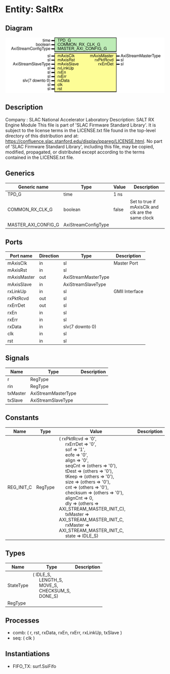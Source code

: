 # Entity: SaltRx

## Diagram

![Diagram](SaltRx.svg "Diagram")
## Description

Company    : SLAC National Accelerator Laboratory
Description: SALT RX Engine Module
This file is part of 'SLAC Firmware Standard Library'.
It is subject to the license terms in the LICENSE.txt file found in the
top-level directory of this distribution and at:
   https://confluence.slac.stanford.edu/display/ppareg/LICENSE.html.
No part of 'SLAC Firmware Standard Library', including this file,
may be copied, modified, propagated, or distributed except according to
the terms contained in the LICENSE.txt file.
## Generics

| Generic name        | Type                | Value | Description                                        |
| ------------------- | ------------------- | ----- | -------------------------------------------------- |
| TPD_G               | time                | 1 ns  |                                                    |
| COMMON_RX_CLK_G     | boolean             | false | Set to true if mAxisClk and clk are the same clock |
| MASTER_AXI_CONFIG_G | AxiStreamConfigType |       |                                                    |
## Ports

| Port name   | Direction | Type                | Description    |
| ----------- | --------- | ------------------- | -------------- |
| mAxisClk    | in        | sl                  | Master Port    |
| mAxisRst    | in        | sl                  |                |
| mAxisMaster | out       | AxiStreamMasterType |                |
| mAxisSlave  | in        | AxiStreamSlaveType  |                |
| rxLinkUp    | in        | sl                  | GMII Interface |
| rxPktRcvd   | out       | sl                  |                |
| rxErrDet    | out       | sl                  |                |
| rxEn        | in        | sl                  |                |
| rxErr       | in        | sl                  |                |
| rxData      | in        | slv(7 downto 0)     |                |
| clk         | in        | sl                  |                |
| rst         | in        | sl                  |                |
## Signals

| Name     | Type                | Description |
| -------- | ------------------- | ----------- |
| r        | RegType             |             |
| rin      | RegType             |             |
| txMaster | AxiStreamMasterType |             |
| txSlave  | AxiStreamSlaveType  |             |
## Constants

| Name       | Type    | Value                                                                                                                                                                                                                                                                                                                                                                                                                                                                                                                                                                                                                                                                                                                                                                                                                                                                                                                                                                                                                                                                                                              | Description |
| ---------- | ------- | ------------------------------------------------------------------------------------------------------------------------------------------------------------------------------------------------------------------------------------------------------------------------------------------------------------------------------------------------------------------------------------------------------------------------------------------------------------------------------------------------------------------------------------------------------------------------------------------------------------------------------------------------------------------------------------------------------------------------------------------------------------------------------------------------------------------------------------------------------------------------------------------------------------------------------------------------------------------------------------------------------------------------------------------------------------------------------------------------------------------ | ----------- |
| REG_INIT_C | RegType |  (       rxPktRcvd => '0',<br><span style="padding-left:20px">       rxErrDet  => '0',<br><span style="padding-left:20px">       sof       => '1',<br><span style="padding-left:20px">       eofe      => '0',<br><span style="padding-left:20px">       align     => '0',<br><span style="padding-left:20px">       seqCnt    => (others => '0'),<br><span style="padding-left:20px">       tDest     => (others => '0'),<br><span style="padding-left:20px">       tKeep     => (others => '0'),<br><span style="padding-left:20px">       size      => (others => '0'),<br><span style="padding-left:20px">       cnt       => (others => '0'),<br><span style="padding-left:20px">       checksum  => (others => '0'),<br><span style="padding-left:20px">       alignCnt  => 0,<br><span style="padding-left:20px">       dly       => (others => AXI_STREAM_MASTER_INIT_C),<br><span style="padding-left:20px">       txMaster  => AXI_STREAM_MASTER_INIT_C,<br><span style="padding-left:20px">       rxMaster  => AXI_STREAM_MASTER_INIT_C,<br><span style="padding-left:20px">       state     => IDLE_S) |             |
## Types

| Name      | Type                                                                                                                                                                                             | Description |
| --------- | ------------------------------------------------------------------------------------------------------------------------------------------------------------------------------------------------ | ----------- |
| StateType | ( IDLE_S,<br><span style="padding-left:20px"> LENGTH_S,<br><span style="padding-left:20px"> MOVE_S,<br><span style="padding-left:20px"> CHECKSUM_S,<br><span style="padding-left:20px"> DONE_S)  |             |
| RegType   |                                                                                                                                                                                                  |             |
## Processes
- comb: ( r, rst, rxData, rxEn, rxErr, rxLinkUp, txSlave )
- seq: ( clk )
## Instantiations

- FIFO_TX: surf.SsiFifo
